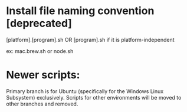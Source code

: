 # Install file naming convention [deprecated]

[platform].[program].sh OR [program].sh if it is platform-independent

ex: mac.brew.sh or node.sh

# Newer scripts:

Primary branch is for Ubuntu (specifically for the Windows Linux Subsystem) exclusively. Scripts for other environments will be moved to other branches and removed.
